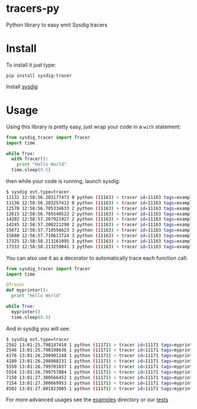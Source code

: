 # tracers-py
Python library to easy emit Sysdig tracers

# Install

To install it just type:

```
pip install sysdig-tracer
```

Install [sysdig](http://www.sysdig.org/install/)
# Usage

Using this library is pretty easy, just wrap your code in a `with` statement:

```python
from sysdig_tracer import Tracer
import time

while True:
  with Tracer():
    print "Hello World"
  time.sleep(0.5)
```

then while your code is running, launch sysdig:

```sh
$ sysdig evt.type=tracer
11132 12:58:56.203177473 0 python (11163) > tracer id=11163 tags=example/simple.py:5(<module>) args=
11136 12:58:56.203257412 0 python (11163) < tracer id=11163 tags=example/simple.py:5(<module>) args=
12570 12:58:56.705334633 2 python (11163) > tracer id=11163 tags=example/simple.py:5(<module>) args=
12615 12:58:56.705540522 2 python (11163) < tracer id=11163 tags=example/simple.py:5(<module>) args=
14202 12:58:57.207921927 2 python (11163) > tracer id=11163 tags=example/simple.py:5(<module>) args=
14245 12:58:57.208221298 2 python (11163) < tracer id=11163 tags=example/simple.py:5(<module>) args=
15672 12:58:57.710556623 3 python (11163) > tracer id=11163 tags=example/simple.py:5(<module>) args=
15680 12:58:57.710613724 3 python (11163) < tracer id=11163 tags=example/simple.py:5(<module>) args=
17325 12:58:58.213161095 3 python (11163) > tracer id=11163 tags=example/simple.py:5(<module>) args=
17333 12:58:58.213259041 3 python (11163) < tracer id=11163 tags=example/simple.py:5(<module>) args=
```

You can also use it as a decorator to automatically trace each function call:

```python
from sysdig_tracer import Tracer
import time

@Tracer
def myprinter():
  print "Hello World"

while True:
  myprinter()
  time.sleep(0.5)
```

And in sysdig you will see:

```sh
$ sysdig evt.type=tracer
2542 13:01:25.798147410 1 python (11171) > tracer id=11171 tags=myprinter args=
2546 13:01:25.798198636 1 python (11171) < tracer id=11171 tags=myprinter args=
4176 13:01:26.298901248 1 python (11171) > tracer id=11171 tags=myprinter args=
4180 13:01:26.298988231 1 python (11171) < tracer id=11171 tags=myprinter args=
5550 13:01:26.799701837 1 python (11171) > tracer id=11171 tags=myprinter args=
5554 13:01:26.799757884 1 python (11171) < tracer id=11171 tags=myprinter args=
7150 13:01:27.300566452 1 python (11171) > tracer id=11171 tags=myprinter args=
7154 13:01:27.300669953 1 python (11171) < tracer id=11171 tags=myprinter args=
8502 13:01:27.801823005 1 python (11171) > tracer id=11171 tags=myprinter args=
```

For more advanced usages see the [examples](https://github.com/draios/tracer-py/examples) directory or our [tests](https://github.com/draios/tracer-py/blob/master/test.py)